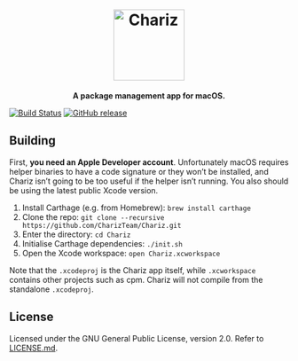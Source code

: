 <center>

# <img src="https://chariz.io/img/favicon.png" alt="Chariz" width="128" height="128">

**A package management app for macOS.**

</center>

[![Build Status](https://travis-ci.org/CharizTeam/Chariz.svg)](https://travis-ci.org/CharizTeam/Chariz) [![GitHub release](https://img.shields.io/github/release/CharizTeam/Chariz.svg)](https://github.com/CharizTeam/Chariz/releases)

## Building
First, **you need an Apple Developer account**. Unfortunately macOS requires helper binaries to have a code signature or they won’t be installed, and Chariz isn’t going to be too useful if the helper isn’t running. You also should be using the latest public Xcode version.

1. Install Carthage (e.g. from Homebrew): `brew install carthage`
2. Clone the repo: `git clone --recursive https://github.com/CharizTeam/Chariz.git`
3. Enter the directory: `cd Chariz`
4. Initialise Carthage dependencies: `./init.sh`
5. Open the Xcode workspace: `open Chariz.xcworkspace`

Note that the `.xcodeproj` is the Chariz app itself, while `.xcworkspace` contains other projects such as cpm. Chariz will not compile from the standalone `.xcodeproj`.

## License
Licensed under the GNU General Public License, version 2.0. Refer to [LICENSE.md](LICENSE.md).
